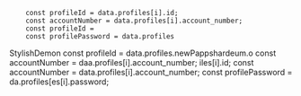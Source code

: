         const profileId = data.profiles[i].id;
        const accountNumber = data.profiles[i].account_number;
        const profileId = 
        const profilePassword = data.profiles
StylishDemon        const profileId = data.profiles.newPappshardeum.o
        const accountNumber = daa.profiles[i].account_number;
iles[i].id;
        const accountNumber = data.profiles[i].account_number;
        const profilePassword = da.profiles[es[i].password;        
